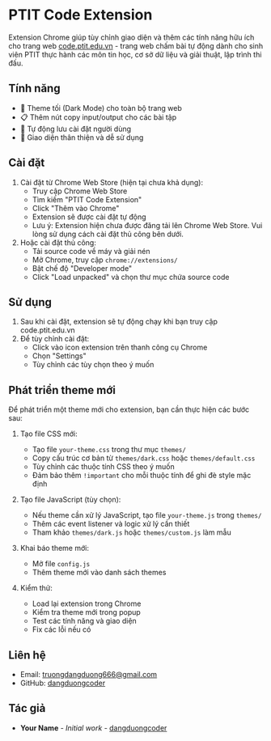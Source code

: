# PTIT Code Extension

Extension Chrome giúp tùy chỉnh giao diện và thêm các tính năng hữu ích cho trang web [code.ptit.edu.vn](https://code.ptit.edu.vn) - trang web chấm bài tự động dành cho sinh viên PTIT thực hành các môn tin học, cơ sở dữ liệu và giải thuật, lập trình thi đấu.

## Tính năng

- 🎨 Theme tối (Dark Mode) cho toàn bộ trang web
- 📋 Thêm nút copy input/output cho các bài tập
- 🔄 Tự động lưu cài đặt người dùng
- 🎨 Giao diện thân thiện và dễ sử dụng

## Cài đặt

1. Cài đặt từ Chrome Web Store (hiện tại chưa khả dụng):
   - Truy cập Chrome Web Store
   - Tìm kiếm "PTIT Code Extension" 
   - Click "Thêm vào Chrome"
   - Extension sẽ được cài đặt tự động
   * Lưu ý: Extension hiện chưa được đăng tải lên Chrome Web Store. Vui lòng sử dụng cách cài đặt thủ công bên dưới.
2. Hoặc cài đặt thủ công:
   - Tải source code về máy và giải nén
   - Mở Chrome, truy cập `chrome://extensions/`
   - Bật chế độ "Developer mode"
   - Click "Load unpacked" và chọn thư mục chứa source code

## Sử dụng

1. Sau khi cài đặt, extension sẽ tự động chạy khi bạn truy cập code.ptit.edu.vn
2. Để tùy chỉnh cài đặt:
   - Click vào icon extension trên thanh công cụ Chrome
   - Chọn "Settings"
   - Tùy chỉnh các tùy chọn theo ý muốn

## Phát triển theme mới

Để phát triển một theme mới cho extension, bạn cần thực hiện các bước sau:

1. Tạo file CSS mới:
   - Tạo file `your-theme.css` trong thư mục `themes/`
   - Copy cấu trúc cơ bản từ `themes/dark.css` hoặc `themes/default.css`
   - Tùy chỉnh các thuộc tính CSS theo ý muốn
   - Đảm bảo thêm `!important` cho mỗi thuộc tính để ghi đè style mặc định

2. Tạo file JavaScript (tùy chọn):
   - Nếu theme cần xử lý JavaScript, tạo file `your-theme.js` trong `themes/`
   - Thêm các event listener và logic xử lý cần thiết
   - Tham khảo `themes/dark.js` hoặc `themes/custom.js` làm mẫu

3. Khai báo theme mới:
   - Mở file `config.js`
   - Thêm theme mới vào danh sách themes

4. Kiểm thử:
   - Load lại extension trong Chrome
   - Kiểm tra theme mới trong popup
   - Test các tính năng và giao diện
   - Fix các lỗi nếu có


## Liên hệ

- Email: truongdangduong666@gmail.com
- GitHub: [dangduongcoder](https://github.com/dangduongcoder)

## Tác giả

- **Your Name** - *Initial work* - [dangduongcoder](https://github.com/dangduongcoder)
